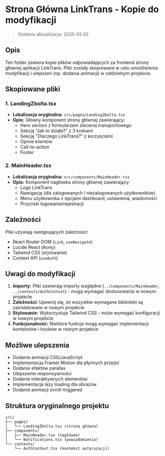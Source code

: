 # Strona Główna LinkTrans - Kopie do modyfikacji

> Ostatnia aktualizacja: 2025-01-20

## Opis

Ten folder zawiera kopie plików odpowiadających za frontend strony głównej aplikacji LinkTrans. Pliki zostały skopiowane w celu umożliwienia modyfikacji i ulepszeń (np. dodania animacji) w oddzielnym projekcie.

## Skopiowane pliki

### 1. LandingZbolta.tsx
- **Lokalizacja oryginalna:** `src/pages/LandingZbolta.tsx`
- **Opis:** Główny komponent strony głównej zawierający:
  - Hero section z formularzem zlecenia transportowego
  - Sekcję "Jak to działa?" z 3 krokami
  - Sekcję "Dlaczego LinkTrans?" z korzyściami
  - Opinie klientów
  - Call-to-action
  - Footer

### 2. MainHeader.tsx
- **Lokalizacja oryginalna:** `src/components/MainHeader.tsx`
- **Opis:** Komponent nagłówka strony głównej zawierający:
  - Logo LinkTrans
  - Nawigację (dla zalogowanych i niezalogowanych użytkowników)
  - Menu użytkownika z opcjami dashboard, ustawienia, wiadomości
  - Przyciski logowania/rejestracji

## Zależności

Pliki używają następujących zależności:
- React Router DOM (`Link`, `useNavigate`)
- Lucide React (ikony)
- Tailwind CSS (stylowanie)
- Context API (`useAuth`)

## Uwagi do modyfikacji

1. **Importy:** Pliki zawierają importy względne (`../components/MainHeader`, `../contexts/AuthContext`) - mogą wymagać dostosowania w nowym projekcie
2. **Zależności:** Upewnij się, że wszystkie wymagane biblioteki są zainstalowane w nowym projekcie
3. **Stylowanie:** Wykorzystuje Tailwind CSS - może wymagać konfiguracji w nowym projekcie
4. **Funkcjonalność:** Niektóre funkcje mogą wymagać implementacji kontekstów i hooków w nowym projekcie

## Możliwe ulepszenia

- Dodanie animacji CSS/JavaScript
- Implementacja Framer Motion dla płynnych przejść
- Dodanie efektów parallax
- Ulepszenie responsywności
- Dodanie interaktywnych elementów
- Implementacja lazy loading dla obrazów
- Dodanie animacji scroll-triggered

## Struktura oryginalnego projektu

```
src/
├── pages/
│   └── LandingZbolta.tsx (strona główna)
├── components/
│   ├── MainHeader.tsx (nagłówek)
│   └── Notifications.tsx (powiadomienia)
└── contexts/
    └── AuthContext.tsx (kontekst autoryzacji)
```
